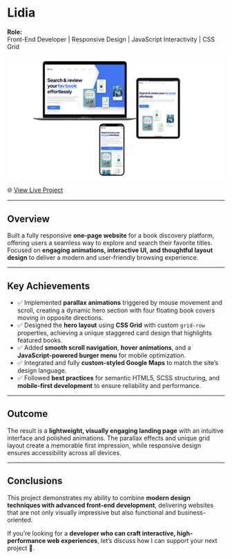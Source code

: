 # Lidia

**Role:**  
Front-End Developer | Responsive Design | JavaScript Interactivity | CSS Grid  

[![Watch Video Presentation](img/mockup_lidia.webp)](https://youtu.be/IuTN1UWiOsc?si=tdcbbyXzox8oQQkr)

🌐 [View Live Project](https://oleksandrmul.github.io/lidia/)

---

## Overview  
Built a fully responsive **one-page website** for a book discovery platform, offering users a seamless way to explore and search their favorite titles. Focused on **engaging animations, interactive UI, and thoughtful layout design** to deliver a modern and user-friendly browsing experience.  

---

## Key Achievements  
- ✅ Implemented **parallax animations** triggered by mouse movement and scroll, creating a dynamic hero section with four floating book covers moving in opposite directions.  
- ✅ Designed the **hero layout** using **CSS Grid** with custom `grid-row` properties, achieving a unique staggered card design that highlights featured books.  
- ✅ Added **smooth scroll navigation**, **hover animations**, and a **JavaScript-powered burger menu** for mobile optimization.  
- ✅ Integrated and fully **custom-styled Google Maps** to match the site’s design language.  
- ✅ Followed **best practices** for semantic HTML5, SCSS structuring, and **mobile-first development** to ensure reliability and performance.  

---

## Outcome  
The result is a **lightweight, visually engaging landing page** with an intuitive interface and polished animations. The parallax effects and unique grid layout create a memorable first impression, while responsive design ensures accessibility across all devices.  

---

## Conclusions  
This project demonstrates my ability to combine **modern design techniques with advanced front-end development**, delivering websites that are not only visually impressive but also functional and business-oriented.  

If you’re looking for a **developer who can craft interactive, high-performance web experiences**, let’s discuss how I can support your next project 🤝.  


